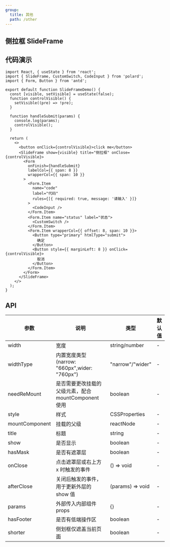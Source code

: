 ```yaml
---
group:
  title: 其他
  path: /other
---
```


## 侧拉框 SlideFrame

## 代码演示

```tsx
import React, { useState } from 'react';
import { SlideFrame, CustomSwitch, CodeInput } from 'polard';
import { Form, Button } from 'antd';

export default function SlideFrameDemo() {
  const [visible, setVisible] = useState(false);
  function controlVisible() {
    setVisible((pre) => !pre);
  }

  function handleSubmit(params) {
    console.log(params);
    controlVisible();
  }

  return (
    <>
      <button onClick={controlVisible}>click me</button>
      <SlideFrame show={visible} title="侧拉框" onClose={controlVisible}>
        <Form
          onFinish={handleSubmit}
          labelCol={{ span: 8 }}
          wrapperCol={{ span: 10 }}
        >
          <Form.Item
            name="code"
            label="代码"
            rules={[{ required: true, message: '请输入' }]}
          >
            <CodeInput />
          </Form.Item>
          <Form.Item name="status" label="状态">
            <CustomSwitch />
          </Form.Item>
          <Form.Item wrapperCol={{ offset: 8, span: 10 }}>
            <Button type="primary" htmlType="submit">
              确定
            </Button>
            <Button style={{ marginLeft: 8 }} onClick={controlVisible}>
              取消
            </Button>
          </Form.Item>
        </Form>
      </SlideFrame>
    </>
  );
}
```

## API

| 参数           | 说明                                                 | 类型             | 默认值 |
| -------------- | ---------------------------------------------------- | ---------------- | ------ |
| width          | 宽度                                                 | string/number    | -      |
| widthType      | 内置宽度类型(narrow: "660px",wider: "760px")         | "narrow"/"wider" | -      |
| needReMount    | 是否需要更改挂载的父级元素，配合 mountComponent 使用 | boolean          | -      |
| style          | 样式                                                 | CSSProperties    | -      |
| mountComponent | 挂载的父级                                           | reactNode        | -      |
| title          | 标题                                                 | string           | -      |
| show           | 是否显示                                             | boolean          | -      |
| hasMask        | 是否有遮罩层                                         | boolean          | -      |
| onClose        | 点击遮罩层或右上方 x 时触发的事件                    | () => void       | -      |
| afterClose     | 关闭后触发的事件，用于更新外层的 show 值             | (params) => void | -      |
| params         | 外部传入内部组件 props                               | {}               | -      |
| hasFooter      | 是否有低端操作区                                     | boolean          | -      |
| shorter        | 侧划框仅遮盖当前页面                                 | boolean          | -      |
